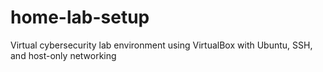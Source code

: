 # home-lab-setup
Virtual cybersecurity lab environment using VirtualBox with Ubuntu, SSH, and host-only networking
